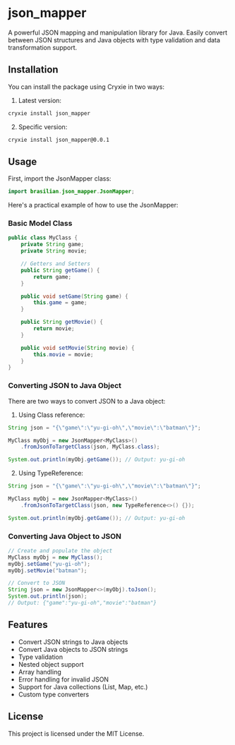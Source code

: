 # json_mapper

A powerful JSON mapping and manipulation library for Java. Easily convert between JSON structures and Java objects with type validation and data transformation support.

## Installation

You can install the package using Cryxie in two ways:

1. Latest version:

```bash
cryxie install json_mapper
```

2. Specific version:

```bash
cryxie install json_mapper@0.0.1
```

## Usage

First, import the JsonMapper class:

```java
import brasilian.json_mapper.JsonMapper;
```

Here's a practical example of how to use the JsonMapper:

### Basic Model Class

```java
public class MyClass {
    private String game;
    private String movie;

    // Getters and Setters
    public String getGame() {
        return game;
    }

    public void setGame(String game) {
        this.game = game;
    }

    public String getMovie() {
        return movie;
    }

    public void setMovie(String movie) {
        this.movie = movie;
    }
}
```

### Converting JSON to Java Object

There are two ways to convert JSON to a Java object:

1. Using Class reference:

```java
String json = "{\"game\":\"yu-gi-oh\",\"movie\":\"batman\"}";

MyClass myObj = new JsonMapper<MyClass>()
    .fromJsonToTargetClass(json, MyClass.class);

System.out.println(myObj.getGame()); // Output: yu-gi-oh
```

2. Using TypeReference:

```java
String json = "{\"game\":\"yu-gi-oh\",\"movie\":\"batman\"}";

MyClass myObj = new JsonMapper<MyClass>()
    .fromJsonToTargetClass(json, new TypeReference<>() {});

System.out.println(myObj.getGame()); // Output: yu-gi-oh
```

### Converting Java Object to JSON

```java
// Create and populate the object
MyClass myObj = new MyClass();
myObj.setGame("yu-gi-oh");
myObj.setMovie("batman");

// Convert to JSON
String json = new JsonMapper<>(myObj).toJson();
System.out.println(json);
// Output: {"game":"yu-gi-oh","movie":"batman"}
```

## Features

- Convert JSON strings to Java objects
- Convert Java objects to JSON strings
- Type validation
- Nested object support
- Array handling
- Error handling for invalid JSON
- Support for Java collections (List, Map, etc.)
- Custom type converters

## License

This project is licensed under the MIT License.
